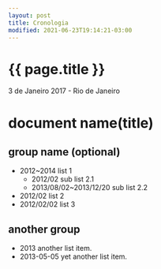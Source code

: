 ```yaml
---
layout: post
title: Cronologia
modified: 2021-06-23T19:14:21-03:00
---
```


{{ page.title }}
================

<p class="meta">3 de Janeiro 2017 - Rio de Janeiro</p>

# document name(title)

## group name (optional)

* 2012~2014 list 1
  - 2012/02 sub list 2.1
  - 2013/08/02~2013/12/20 sub list 2.2
* 2012/02 list 2
* 2012/02/02 list 3

## another group

- 2013 another list item.
- 2013-05-05 yet another list item.